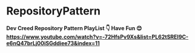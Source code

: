 # RepositoryPattern
**Dev Creed Repository Pattern PlayList 👇  Have Fun 😊**
**https://www.youtube.com/watch?v=-72HfsPv9Xs&list=PL62tSREI9C-e6nQ47brLj00iSGddiee73&index=11**
